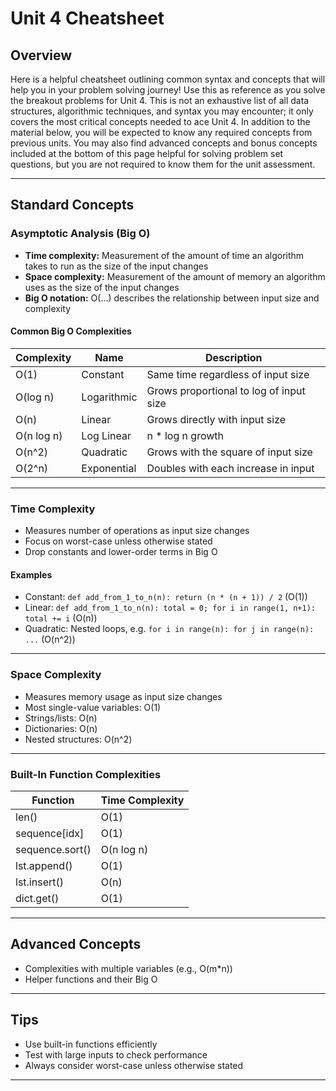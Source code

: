 # Unit 4 Cheatsheet

## Overview
Here is a helpful cheatsheet outlining common syntax and concepts that will help you in your problem solving journey! Use this as reference as you solve the breakout problems for Unit 4. This is not an exhaustive list of all data structures, algorithmic techniques, and syntax you may encounter; it only covers the most critical concepts needed to ace Unit 4. In addition to the material below, you will be expected to know any required concepts from previous units. You may also find advanced concepts and bonus concepts included at the bottom of this page helpful for solving problem set questions, but you are not required to know them for the unit assessment.

---

## Standard Concepts

### Asymptotic Analysis (Big O)
- **Time complexity:** Measurement of the amount of time an algorithm takes to run as the size of the input changes
- **Space complexity:** Measurement of the amount of memory an algorithm uses as the size of the input changes
- **Big O notation:** O(...) describes the relationship between input size and complexity

#### Common Big O Complexities
| Complexity | Name         | Description |
|------------|--------------|-------------|
| O(1)       | Constant     | Same time regardless of input size |
| O(log n)   | Logarithmic  | Grows proportional to log of input size |
| O(n)       | Linear       | Grows directly with input size |
| O(n log n) | Log Linear   | n * log n growth |
| O(n^2)     | Quadratic    | Grows with the square of input size |
| O(2^n)     | Exponential  | Doubles with each increase in input |

---

### Time Complexity
- Measures number of operations as input size changes
- Focus on worst-case unless otherwise stated
- Drop constants and lower-order terms in Big O

#### Examples
- Constant: `def add_from_1_to_n(n): return (n * (n + 1)) / 2` (O(1))
- Linear: `def add_from_1_to_n(n): total = 0; for i in range(1, n+1): total += i` (O(n))
- Quadratic: Nested loops, e.g. `for i in range(n): for j in range(n): ...` (O(n^2))

---

### Space Complexity
- Measures memory usage as input size changes
- Most single-value variables: O(1)
- Strings/lists: O(n)
- Dictionaries: O(n)
- Nested structures: O(n^2)

---

### Built-In Function Complexities
| Function         | Time Complexity |
|------------------|----------------|
| len()            | O(1)           |
| sequence[idx]    | O(1)           |
| sequence.sort()  | O(n log n)     |
| lst.append()     | O(1)           |
| lst.insert()     | O(n)           |
| dict.get()       | O(1)           |

---

## Advanced Concepts
- Complexities with multiple variables (e.g., O(m*n))
- Helper functions and their Big O

---

## Tips
- Use built-in functions efficiently
- Test with large inputs to check performance
- Always consider worst-case unless otherwise stated

--- 